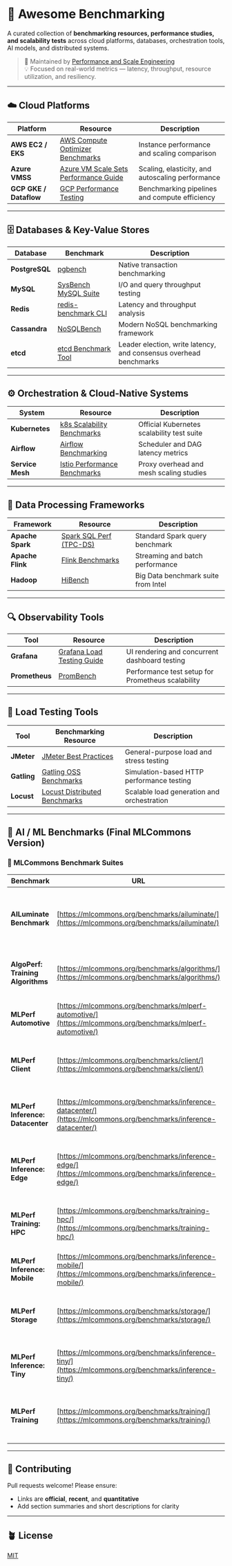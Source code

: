 # 🚀 Awesome Benchmarking

A curated collection of **benchmarking resources, performance studies, and scalability tests** across cloud platforms, databases, orchestration tools, AI models, and distributed systems.

> 🧩 Maintained by [Performance and Scale Engineering](https://github.com/Performance-and-Scale-engineering)  
> 💡 Focused on real-world metrics — latency, throughput, resource utilization, and resiliency.

---

## ☁️ Cloud Platforms

| Platform | Resource | Description |
|-----------|-----------|-------------|
| **AWS EC2 / EKS** | [AWS Compute Optimizer Benchmarks](https://aws.amazon.com/blogs/compute/benchmarking-ec2-instances/) | Instance performance and scaling comparison |
| **Azure VMSS** | [Azure VM Scale Sets Performance Guide](https://learn.microsoft.com/en-us/azure/virtual-machine-scale-sets/overview) | Scaling, elasticity, and autoscaling performance |
| **GCP GKE / Dataflow** | [GCP Performance Testing](https://cloud.google.com/architecture/performance-testing-on-gcp) | Benchmarking pipelines and compute efficiency |

---

## 🗄️ Databases & Key-Value Stores

| Database | Benchmark | Description |
|-----------|------------|-------------|
| **PostgreSQL** | [pgbench](https://www.postgresql.org/docs/current/pgbench.html) | Native transaction benchmarking |
| **MySQL** | [SysBench MySQL Suite](https://dev.mysql.com/doc/refman/8.0/en/benchmark-suite.html) | I/O and query throughput testing |
| **Redis** | [redis-benchmark CLI](https://redis.io/docs/interact/benchmarks/) | Latency and throughput analysis |
| **Cassandra** | [NoSQLBench](https://github.com/nosqlbench/nosqlbench) | Modern NoSQL benchmarking framework |
| **etcd** | [etcd Benchmark Tool](https://etcd.io/docs/v3.5/dev-guide/benchmark/) | Leader election, write latency, and consensus overhead benchmarks |

---

## ⚙️ Orchestration & Cloud-Native Systems

| System | Resource | Description |
|---------|-----------|-------------|
| **Kubernetes** | [k8s Scalability Benchmarks](https://github.com/kubernetes/perf-tests) | Official Kubernetes scalability test suite |
| **Airflow** | [Airflow Benchmarking](https://airflow.apache.org/docs/apache-airflow/stable/benchmarks.html) | Scheduler and DAG latency metrics |
| **Service Mesh** | [Istio Performance Benchmarks](https://istio.io/latest/docs/ops/deployment/performance-and-scalability/) | Proxy overhead and mesh scaling studies |

---

## 🧩 Data Processing Frameworks

| Framework | Resource | Description |
|------------|-----------|-------------|
| **Apache Spark** | [Spark SQL Perf (TPC-DS)](https://github.com/databricks/spark-sql-perf) | Standard Spark query benchmark |
| **Apache Flink** | [Flink Benchmarks](https://github.com/ververica/flink-benchmarks) | Streaming and batch performance |
| **Hadoop** | [HiBench](https://github.com/Intel-bigdata/HiBench) | Big Data benchmark suite from Intel |

---

## 🔍 Observability Tools

| Tool | Resource | Description |
|------|-----------|-------------|
| **Grafana** | [Grafana Load Testing Guide](https://grafana.com/docs/grafana/latest/setup-grafana/load-testing/) | UI rendering and concurrent dashboard testing |
| **Prometheus** | [PromBench](https://github.com/prometheus/prombench) | Performance test setup for Prometheus scalability |

---

## 🧪 Load Testing Tools

| Tool | Benchmarking Resource | Description |
|------|------------------------|-------------|
| **JMeter** | [JMeter Best Practices](https://jmeter.apache.org/usermanual/best-practices.html) | General-purpose load and stress testing |
| **Gatling** | [Gatling OSS Benchmarks](https://gatling.io/open-source/) | Simulation-based HTTP performance testing |
| **Locust** | [Locust Distributed Benchmarks](https://docs.locust.io/en/stable/running-distributed.html) | Scalable load generation and orchestration |

---

## 🧠 AI / ML Benchmarks (Final MLCommons Version)

### 🧩 MLCommons Benchmark Suites

| Benchmark | URL | Description |
|------------|-----|-------------|
| **AILuminate Benchmark** | [https://mlcommons.org/benchmarks/ailuminate/](https://mlcommons.org/benchmarks/ailuminate/) | Research initiative focused on illuminating AI performance and transparency. |
| **AlgoPerf: Training Algorithms** | [https://mlcommons.org/benchmarks/algorithms/](https://mlcommons.org/benchmarks/algorithms/) | Benchmarks for algorithmic efficiency and training scalability. |
| **MLPerf Automotive** | [https://mlcommons.org/benchmarks/mlperf-automotive/](https://mlcommons.org/benchmarks/mlperf-automotive/) | Evaluates autonomous driving and in-vehicle AI workloads. |
| **MLPerf Client** | [https://mlcommons.org/benchmarks/client/](https://mlcommons.org/benchmarks/client/) | Benchmark for local client-side machine learning inference. |
| **MLPerf Inference: Datacenter** | [https://mlcommons.org/benchmarks/inference-datacenter/](https://mlcommons.org/benchmarks/inference-datacenter/) | Standard suite for datacenter-scale inference performance. |
| **MLPerf Inference: Edge** | [https://mlcommons.org/benchmarks/inference-edge/](https://mlcommons.org/benchmarks/inference-edge/) | Evaluates inference workloads on embedded and IoT edge devices. |
| **MLPerf Training: HPC** | [https://mlcommons.org/benchmarks/training-hpc/](https://mlcommons.org/benchmarks/training-hpc/) | High-performance computing benchmark for distributed AI training. |
| **MLPerf Inference: Mobile** | [https://mlcommons.org/benchmarks/inference-mobile/](https://mlcommons.org/benchmarks/inference-mobile/) | Mobile device inference benchmarking suite. |
| **MLPerf Storage** | [https://mlcommons.org/benchmarks/storage/](https://mlcommons.org/benchmarks/storage/) | Storage and data I/O performance benchmarks for ML pipelines. |
| **MLPerf Inference: Tiny** | [https://mlcommons.org/benchmarks/inference-tiny/](https://mlcommons.org/benchmarks/inference-tiny/) | Benchmarking ultra-low-power and microcontroller ML inference. |
| **MLPerf Training** | [https://mlcommons.org/benchmarks/training/](https://mlcommons.org/benchmarks/training/) | Industry standard for training performance across model classes. |

---

## 🧰 Contributing

Pull requests welcome! Please ensure:
- Links are **official**, **recent**, and **quantitative**
- Add section summaries and short descriptions for clarity

---

## 🪴 License
[MIT](LICENSE)
